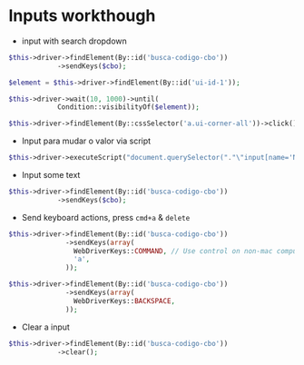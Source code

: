 # Inputs workthough

* input with search dropdown

```PHP
$this->driver->findElement(By::id('busca-codigo-cbo'))
            ->sendKeys($cbo);

$element = $this->driver->findElement(By::id('ui-id-1'));

$this->driver->wait(10, 1000)->until(
            Condition::visibilityOf($element));

$this->driver->findElement(By::cssSelector('a.ui-corner-all'))->click();
```

* Input para mudar o valor via script

```PHP
$this->driver->executeScript("document.querySelector("."\"input[name='NAME']\").value = '". $value ."' ;");
```

* Input some text

```PHP
$this->driver->findElement(By::id('busca-codigo-cbo'))
            ->sendKeys($cbo);
```

* Send keyboard actions, press `cmd+a` & `delete`

```PHP
$this->driver->findElement(By::id('busca-codigo-cbo'))
              ->sendKeys(array(
                WebDriverKeys::COMMAND, // Use control on non-mac computers.
                'a',
              ));

$this->driver->findElement(By::id('busca-codigo-cbo'))
              ->sendKeys(array(
                WebDriverKeys::BACKSPACE,
              ));
```

* Clear a input

```PHP
$this->driver->findElement(By::id('busca-codigo-cbo'))
            ->clear();
```
